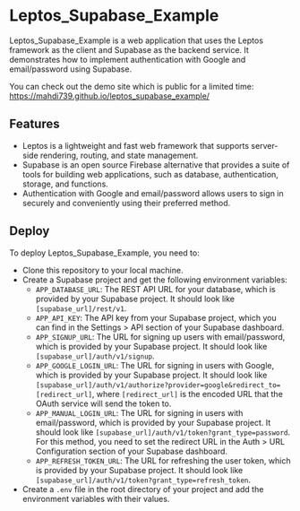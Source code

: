 # Leptos_Supabase_Example

Leptos_Supabase_Example is a web application that uses the Leptos framework as the client and Supabase as the backend service. It demonstrates how to implement authentication with Google and email/password using Supabase.

You can check out the demo site which is public for a limited time:
https://mahdi739.github.io/leptos_supabase_example/

## Features

- Leptos is a lightweight and fast web framework that supports server-side rendering, routing, and state management.
- Supabase is an open source Firebase alternative that provides a suite of tools for building web applications, such as database, authentication, storage, and functions.
- Authentication with Google and email/password allows users to sign in securely and conveniently using their preferred method.

## Deploy

To deploy Leptos_Supabase_Example, you need to:

- Clone this repository to your local machine.
- Create a Supabase project and get the following environment variables:
  - `APP_DATABASE_URL`: The REST API URL for your database, which is provided by your Supabase project. It should look like `[supabase_url]/rest/v1`.
  - `APP_API_KEY`: The API key from your Supabase project, which you can find in the Settings > API section of your Supabase dashboard.
  - `APP_SIGNUP_URL`: The URL for signing up users with email/password, which is provided by your Supabase project. It should look like `[supabase_url]/auth/v1/signup`.
  - `APP_GOOGLE_LOGIN_URL`: The URL for signing in users with Google, which is provided by your Supabase project. It should look like `[supabase_url]/auth/v1/authorize?provider=google&redirect_to=[redirect_url]`, where `[redirect_url]` is the encoded URL that the OAuth service will send the token to.
  - `APP_MANUAL_LOGIN_URL`: The URL for signing in users with email/password, which is provided by your Supabase project. It should look like `[supabase_url]/auth/v1/token?grant_type=password`. For this method, you need to set the redirect URL in the Auth > URL Configuration section of your Supabase dashboard.
  - `APP_REFRESH_TOKEN_URL`: The URL for refreshing the user token, which is provided by your Supabase project. It should look like `[supabase_url]/auth/v1/token?grant_type=refresh_token`.
- Create a `.env` file in the root directory of your project and add the environment variables with their values.

